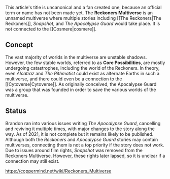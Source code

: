 This article's title is uncanonical and a fan created one, because an official term or name has not been made yet.
The **Reckoners Multiverse** is an unnamed multiverse where multiple stories including [[The Reckoners\|The Reckoners]], *Snapshot*, and *The Apocalypse Guard* would take place. It is not connected to the [[Cosmere\|cosmere]].

## Concept
The vast majority of worlds in the multiverse are unstable shadows. However, the few stable worlds, referred to as **Core Possibilities**, are mostly undergoing catastrophes, including the world of the Reckoners. In theory, even *Alcatraz* and *The Rithmatist* could exist as alternate Earths in such a multiverse, and there could even be a connection to the [[Cytoverse\|Cytoverse]].
As originally conceived, the Apocalypse Guard was a group that was founded in order to save the various worlds of the multiverse.

## Status
Brandon ran into various issues writing *The Apocalypse Guard*, cancelling and reviving it multiple times, with major changes to the story along the way. As of 2021, it is not complete but it remains likely to be published. Although both the *Reckoners* and *Apocalypse Guard* stories may contain multiverses, connecting them is not a top priority if the story does not work.
Due to issues around film rights, *Snapshot* was removed from the Reckoners Multiverse. However, these rights later lapsed, so it is unclear if a connection may still exist.



https://coppermind.net/wiki/Reckoners_Multiverse
